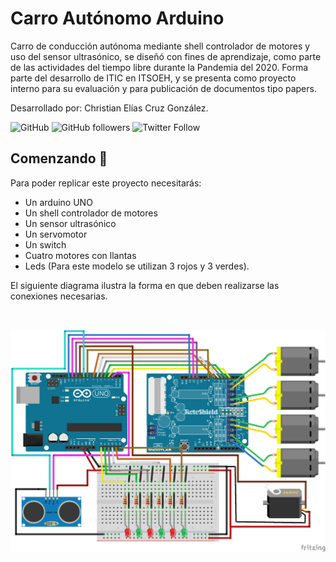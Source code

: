 # Carro Autónomo Arduino
Carro de conducción autónoma mediante shell controlador de motores y uso del sensor ultrasónico, se diseñó con fines de aprendizaje, como parte de las actividades del tiempo libre durante la Pandemia del 2020. Forma parte del desarrollo de ITIC en ITSOEH, y se presenta como proyecto interno para su evaluación y para publicación de documentos tipo papers.

Desarrollado por: Christian Elías Cruz González.

![GitHub](https://img.shields.io/github/license/ChristianECG/CarroAutonomoArduino)
![GitHub followers](https://img.shields.io/github/followers/ChristianECG?label=Follow)
![Twitter Follow](https://img.shields.io/twitter/follow/ChristianECG_?label=Follow)

## Comenzando :rocket:

Para poder replicar este proyecto necesitarás:

* Un arduino UNO
* Un shell controlador de motores
* Un sensor ultrasónico
* Un servomotor
* Un switch
* Cuatro motores con llantas
* Leds (Para este modelo se utilizan 3 rojos y 3 verdes).

El siguiente diagrama ilustra la forma en que deben realizarse las conexiones necesarias.

<br>

![Diagrama](Diagrama.png)
